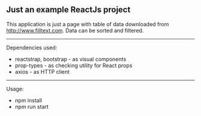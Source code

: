 ## Just an example ReactJs project ##

This application is just a page with table of data downloaded from http://www.filltext.com.
Data can be sorted and filtered.
***
Dependencies used:
* reactstrap, bootstrap - as visual components
* prop-types - as checking utility for React props
* axios - as HTTP client
***
Usage:
* npm install
* npm run start
